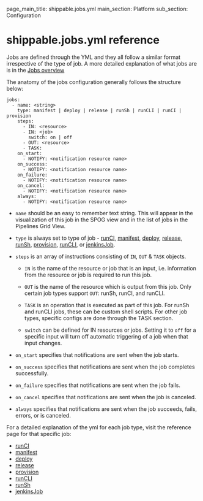 page_main_title: shippable.jobs.yml
main_section: Platform
sub_section: Configuration

# shippable.jobs.yml reference

Jobs are defined through the YML and they all follow a similar format irrespective of the type of job. A more detailed explanation of what jobs are is in the [Jobs overview](/platform/jobs-overview/)

The anatomy of the jobs configuration generally follows the structure below:

```
jobs:
  - name: <string>
    type: manifest | deploy | release | runSh | runCLI | runCI | provision
    steps:
      - IN: <resource>
      - IN: <job>
        switch: on | off
      - OUT: <resource>
      - TASK:
    on_start:
      - NOTIFY: <notification resource name>
    on_success:
      - NOTIFY: <notification resource name>
    on_failure:
      - NOTIFY: <notification resource name>
    on_cancel:
      - NOTIFY: <notification resource name>
    always:
      - NOTIFY: <notification resource name>

```

* `name` should be an easy to remember text string. This will appear in the visualization of this job in the SPOG view and in the list of jobs in the Pipelines Grid View.

* `type` is always set to type of job - [runCI](/platform/jobs-runci), [manifest](/platform/jobs-manifest/), [deploy](/platform/jobs-deploy/), [release](/platform/job-release/), [runSh](platform/jobs-runsh/), [provision](/platform/job-provision/), [runCLI](/platform/job-runcLI/), or [jenkinsJob](/platform/job-jenkinsJob/).

* `steps` is an array of instructions consisting of `IN`, `OUT` & `TASK` objects.

	* `IN` is the name of the resource or job that is an input, i.e. information from the resource or job is required to run this job.

	* `OUT` is the name of the resource which is output from this job. Only certain job types support `OUT`: runSh, runCI, and runCLI.

	* `TASK` is an operation that is executed as part of this job. For runSh and runCLI jobs, these can be custom shell scripts. For other job types, specific configs are done through the TASK section.
  * `switch` can be defined for IN resources or jobs. Setting it to `off` for a specific input will turn off automatic triggering of a job when that input changes.

* `on_start` specifies that notifications are sent when the job starts.

* `on_success` specifies that notifications are sent when the job completes successfully.

* `on_failure` specifies that notifications are sent when the job fails.

* `on_cancel` specifies that notifications are sent when the job is canceled.

* `always` specifies that notifications are sent when the job succeeds, fails, errors, or is canceled.

For a detailed explanation of the yml for each job type, visit the reference page for that specific job:

- [runCI](/platform/jobs-runci)
- [manifest](/platform/jobs-manifest/)
- [deploy](/platform/jobs-deploy/)
- [release](/platform/job-release/)
- [provision](/platform/job-provision/)
- [runCLI](/platform/job-runcLI/)
- [runSh](platform/jobs-runsh/)
- [jenkinsJob](/platform/job-jenkinsJob/)
